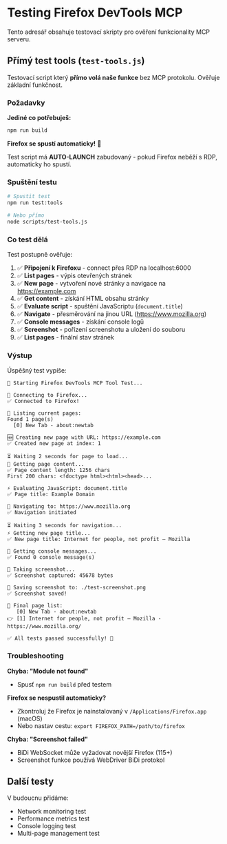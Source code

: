 # Testing Firefox DevTools MCP

Tento adresář obsahuje testovací skripty pro ověření funkcionality MCP serveru.

## Přímý test tools (`test-tools.js`)

Testovací script který **přímo volá naše funkce** bez MCP protokolu. Ověřuje základní funkčnost.

### Požadavky

**Jediné co potřebuješ:**

```bash
npm run build
```

**Firefox se spustí automaticky!** 🚀

Test script má **AUTO-LAUNCH** zabudovaný - pokud Firefox neběží s RDP, automaticky ho spustí.

### Spuštění testu

```bash
# Spustit test
npm run test:tools

# Nebo přímo
node scripts/test-tools.js
```

### Co test dělá

Test postupně ověřuje:

1. ✅ **Připojení k Firefoxu** - connect přes RDP na localhost:6000
2. ✅ **List pages** - výpis otevřených stránek
3. ✅ **New page** - vytvoření nové stránky a navigace na https://example.com
4. ✅ **Get content** - získání HTML obsahu stránky
5. ✅ **Evaluate script** - spuštění JavaScriptu (`document.title`)
6. ✅ **Navigate** - přesměrování na jinou URL (https://www.mozilla.org)
7. ✅ **Console messages** - získání console logů
8. ✅ **Screenshot** - pořízení screenshotu a uložení do souboru
9. ✅ **List pages** - finální stav stránek

### Výstup

Úspěšný test vypíše:

```
🔧 Starting Firefox DevTools MCP Tool Test...

📡 Connecting to Firefox...
✅ Connected to Firefox!

📄 Listing current pages:
Found 1 page(s)
  [0] New Tab - about:newtab

🆕 Creating new page with URL: https://example.com
✅ Created new page at index: 1

⏳ Waiting 2 seconds for page to load...
📖 Getting page content...
✅ Page content length: 1256 chars
First 200 chars: <!doctype html><html><head>...

⚡ Evaluating JavaScript: document.title
✅ Page title: Example Domain

🧭 Navigating to: https://www.mozilla.org
✅ Navigation initiated

⏳ Waiting 3 seconds for navigation...
⚡ Getting new page title...
✅ New page title: Internet for people, not profit — Mozilla

📝 Getting console messages...
✅ Found 0 console message(s)

📸 Taking screenshot...
✅ Screenshot captured: 45678 bytes

💾 Saving screenshot to: ./test-screenshot.png
✅ Screenshot saved!

📄 Final page list:
   [0] New Tab - about:newtab
👉 [1] Internet for people, not profit — Mozilla - https://www.mozilla.org/

✅ All tests passed successfully! 🎉
```

### Troubleshooting

**Chyba: "Module not found"**
- Spusť `npm run build` před testem

**Firefox se nespustil automaticky?**
- Zkontroluj že Firefox je nainstalovaný v `/Applications/Firefox.app` (macOS)
- Nebo nastav cestu: `export FIREFOX_PATH=/path/to/firefox`

**Chyba: "Screenshot failed"**
- BiDi WebSocket může vyžadovat novější Firefox (115+)
- Screenshot funkce používá WebDriver BiDi protokol

## Další testy

V budoucnu přidáme:
- Network monitoring test
- Performance metrics test
- Console logging test
- Multi-page management test
